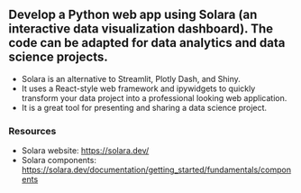 ## Develop a Python web app using Solara (an interactive data visualization dashboard). The code can be adapted for data analytics and data science projects.

- Solara is an alternative to Streamlit, Plotly Dash, and Shiny. 
- It uses a React-style web framework and ipywidgets to quickly transform your data project into a professional looking web application.
- It is a great tool for presenting and sharing a data science project.

### Resources
- Solara website: https://solara.dev/
- Solara components: https://solara.dev/documentation/getting_started/fundamentals/components
